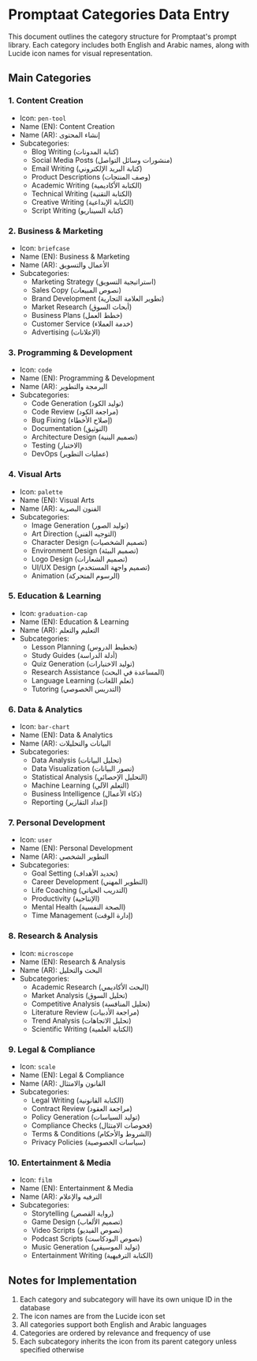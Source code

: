 # Promptaat Categories Data Entry

This document outlines the category structure for Promptaat's prompt library. Each category includes both English and Arabic names, along with Lucide icon names for visual representation.

## Main Categories

### 1. Content Creation
- Icon: `pen-tool`
- Name (EN): Content Creation
- Name (AR): إنشاء المحتوى
- Subcategories:
  - Blog Writing (كتابة المدونات)
  - Social Media Posts (منشورات وسائل التواصل)
  - Email Writing (كتابة البريد الإلكتروني)
  - Product Descriptions (وصف المنتجات)
  - Academic Writing (الكتابة الأكاديمية)
  - Technical Writing (الكتابة التقنية)
  - Creative Writing (الكتابة الإبداعية)
  - Script Writing (كتابة السيناريو)

### 2. Business & Marketing
- Icon: `briefcase`
- Name (EN): Business & Marketing
- Name (AR): الأعمال والتسويق
- Subcategories:
  - Marketing Strategy (استراتيجية التسويق)
  - Sales Copy (نصوص المبيعات)
  - Brand Development (تطوير العلامة التجارية)
  - Market Research (أبحاث السوق)
  - Business Plans (خطط العمل)
  - Customer Service (خدمة العملاء)
  - Advertising (الإعلانات)

### 3. Programming & Development
- Icon: `code`
- Name (EN): Programming & Development
- Name (AR): البرمجة والتطوير
- Subcategories:
  - Code Generation (توليد الكود)
  - Code Review (مراجعة الكود)
  - Bug Fixing (إصلاح الأخطاء)
  - Documentation (التوثيق)
  - Architecture Design (تصميم البنية)
  - Testing (الاختبار)
  - DevOps (عمليات التطوير)

### 4. Visual Arts
- Icon: `palette`
- Name (EN): Visual Arts
- Name (AR): الفنون البصرية
- Subcategories:
  - Image Generation (توليد الصور)
  - Art Direction (التوجيه الفني)
  - Character Design (تصميم الشخصيات)
  - Environment Design (تصميم البيئة)
  - Logo Design (تصميم الشعارات)
  - UI/UX Design (تصميم واجهة المستخدم)
  - Animation (الرسوم المتحركة)

### 5. Education & Learning
- Icon: `graduation-cap`
- Name (EN): Education & Learning
- Name (AR): التعليم والتعلم
- Subcategories:
  - Lesson Planning (تخطيط الدروس)
  - Study Guides (أدلة الدراسة)
  - Quiz Generation (توليد الاختبارات)
  - Research Assistance (المساعدة في البحث)
  - Language Learning (تعلم اللغات)
  - Tutoring (التدريس الخصوصي)

### 6. Data & Analytics
- Icon: `bar-chart`
- Name (EN): Data & Analytics
- Name (AR): البيانات والتحليلات
- Subcategories:
  - Data Analysis (تحليل البيانات)
  - Data Visualization (تصور البيانات)
  - Statistical Analysis (التحليل الإحصائي)
  - Machine Learning (التعلم الآلي)
  - Business Intelligence (ذكاء الأعمال)
  - Reporting (إعداد التقارير)

### 7. Personal Development
- Icon: `user`
- Name (EN): Personal Development
- Name (AR): التطوير الشخصي
- Subcategories:
  - Goal Setting (تحديد الأهداف)
  - Career Development (التطوير المهني)
  - Life Coaching (التدريب الحياتي)
  - Productivity (الإنتاجية)
  - Mental Health (الصحة النفسية)
  - Time Management (إدارة الوقت)

### 8. Research & Analysis
- Icon: `microscope`
- Name (EN): Research & Analysis
- Name (AR): البحث والتحليل
- Subcategories:
  - Academic Research (البحث الأكاديمي)
  - Market Analysis (تحليل السوق)
  - Competitive Analysis (تحليل المنافسة)
  - Literature Review (مراجعة الأدبيات)
  - Trend Analysis (تحليل الاتجاهات)
  - Scientific Writing (الكتابة العلمية)

### 9. Legal & Compliance
- Icon: `scale`
- Name (EN): Legal & Compliance
- Name (AR): القانون والامتثال
- Subcategories:
  - Legal Writing (الكتابة القانونية)
  - Contract Review (مراجعة العقود)
  - Policy Generation (توليد السياسات)
  - Compliance Checks (فحوصات الامتثال)
  - Terms & Conditions (الشروط والأحكام)
  - Privacy Policies (سياسات الخصوصية)

### 10. Entertainment & Media
- Icon: `film`
- Name (EN): Entertainment & Media
- Name (AR): الترفيه والإعلام
- Subcategories:
  - Storytelling (رواية القصص)
  - Game Design (تصميم الألعاب)
  - Video Scripts (نصوص الفيديو)
  - Podcast Scripts (نصوص البودكاست)
  - Music Generation (توليد الموسيقى)
  - Entertainment Writing (الكتابة الترفيهية)

## Notes for Implementation
1. Each category and subcategory will have its own unique ID in the database
2. The icon names are from the Lucide icon set
3. All categories support both English and Arabic languages
4. Categories are ordered by relevance and frequency of use
5. Each subcategory inherits the icon from its parent category unless specified otherwise
